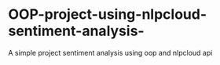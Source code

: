 # OOP-project-using-nlpcloud-sentiment-analysis-
A simple project sentiment analysis using oop and nlpcloud api
